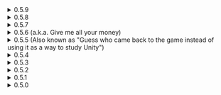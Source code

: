 <details>
<summary>0.5.9</summary>

* SoTS update.
* Removed BetterUI compatibility.

</details>
<details>
<summary>0.5.8</summary>

* Made all equipment no longer being triggered by Bottled Chaos.
	* _You would think that it would be the same trigger as Enigma, but no, it's actually a separate flag._

</details>
<details>
<summary>0.5.7</summary>

* Joke has been joked.

</details>
<details>
<summary>0.5.6 (a.k.a. Give me all your money)</summary>

* **Added donate button that you should totally click and give me money.**
* Witch Hunter's Tools
	* Removed unneeded SphereCollider so it should no longer have collision.
* Adrenaline Core
	* Added Transcendence check so if player has it, item checks for shield damage instead of health damage. This can be disabled in the config.
	* Added additional checks to health, so when player loses health from scrapping items and other things that modify max health, delevel won't trigger.
* Fixed sound attenuation for all items and equipment, it should now be 100m for everything instead of being 30m for some and infinite for others.
* Added missing R2API Language and Prefab dependency.

</details>
<details>
<summary>0.5.5 (Also known as "Guess who came back to the game instead of using it as a way to study Unity")</summary>

* Witch Hunter's Tools
	* New item
* Fixed error on start up if BetterUI was not present, for real this time.
* Fixed error on start up if ShrineOfRepair was not present.
* Fixed modded items having small icons when scrapping\printing.
* Rewrote how text strings are filled. Now also dynamically updates with in-game config changes (this feature requires RiskOfOptions version 2.6.0 or higher, will probably throw errors if below).
	* _Thanks to Faby for telling me that my current implementation is shit, new implementation should lead to better performance overall._
* Added missing "restartRequired" flag to some options in RiskOfOptions, mainly those that are used in catalog initialization.
* Made all equipment Enigma incompatible.
	* _I've finally played with Enigma, for the first time in 200 hours, and as it turns out none of my equipment are Enigma-compatible. Skull instantly stops working, dealing damage once, Chronoshift does nothing (while potentially throwing errors in network play) and Checkpoint instantly transforms back into equipment. This is all due to how I made them and how there are checks for what equipment player has. While I can fix it, I honestly don't want to, especially with Chronoshift, maybe on code rewrite._
* Sheen
	* Lowered per stack scaling to 150% (was 250%).
	* Proc coefficient is now 0 (was 1.0).
	* Buff application now has 1.5 second cooldown (can be adjusted in the config).
	* Max buff stacks for the first item is now 3 (was 2).
		* _Original intent for Sheen was to give caster type of character (Loader, Artificer, Acrid to some extend) something to do while their main damaging ability is recharging. However, due to how game is designed, characters that benefit the most from Sheen are those that actively spam abilities together with using primaries, so Huntress, Mercenary and the likes. And those lads obviously don't need more damage. Buff application is now also on a short cooldown and now stacks up to 3 by default, so the intent of stacking the buff and then discharging it after you did your primary "rotation" is there._
	* Added config entries for per stack damage and per stack buff amount.
* Atma's Impaler
	* Changed how item works. Now instead of giving percentage of health as damage, now it gives one level worth of base damage per 250HP (-25% per stack, stacks hyperbolically). Always gives at least one level worth of base damage.
		* _Base damage is a tricky thing to balance to be honest, there is a reason why base game doesn't really do that outside of a single, very rare item. Original Atma had very bad scaling, post loop you would be lucky to get 10 base damage out of it which is nothing. I'll play a bit more with new version to see if it needs additional balancing._
* Adrenaline Core
	* Fixed pick up not rotating.
* Fuelling Bellows
	* Added some additional logging, can be disabled in the config as usual.
* Skull of Impending Doom
	* Fixed damage, but not speed, buff appearing sometimes on clients when using different equipment.
</details>
<details>
<summary>0.5.4 </summary>

* Fixed error on start up if BetterUI was not present.
* Implemented item displays for Sniper and Rocket.
* Chronoshift
	* "Fixed" compatibility issue with NetworkedTimedBuffs
		* _Technically the issue is fixed from NetworkedTimedBuffs side, but since I got the bug report might as well put it here._
* Sorcerer's Pills
	* Added information about what it corrupts to pickup text.
* Updated dependencies.
</details>
<details>
<summary>0.5.3 </summary>

* Adrenaline Core
	* Fixed errors and UI disappearing when using RiskUI
		* _Currently the UI portion of the item just disables itself when it can't find some things that RiskUI removes. I might add actual UI with appropriate style to support RiskUI, but for now, we just disable the leveling bar. It also opens another can of worms of supporting each UI that comes out (which I doubt more will happen but still) and I really don't wanna do that. In the meantime, you can check you current Adrenaline level by looking at the color of the item display's glow._
	* Fixed an issue when disabling UI in RiskOfOptions didn't actually disable it.
</details>
<details>
<summary>0.5.2 </summary>

* Adrenaline Core
	* New item.
* New console command "give_item_ai"
	* It can be used to give AI team items when either Artifact of Evolution is enabled or if players are in Void Fields. Won't work otherwise.
* Skull of Impending Doom
	* DamageType now also inculdes DoT.
* Atma's Impaler
	* BetterUI now shows actual bonus damage from the item instead of percent value.
</details>
<details>
<summary>0.5.1 </summary>

* Pizza Box
	* Tier replaced with Lunar
		* _After some thinking and suggestions, I decided to move Pizza Box into Lunar tier from Legendary. Simply put, the item is way too playstyle changing to be red, unless you deliberately want to play with it, finding it inside Stage 4 chest can lead to frustration, if you pick it up it can end your run and if you don't you just wasted gold on something that you can't even pick up. It doesn't suit Lunar tier stylistically, maybe something for later_.
	* Removed unneeded after parry grace buff, replaced it with in-game invincibility.
* Added item displays for Miner, Enforcer, Nemforcer and Paladin.
</details>
<details>
<summary>0.5.0 </summary>

* Initial release
</details>
